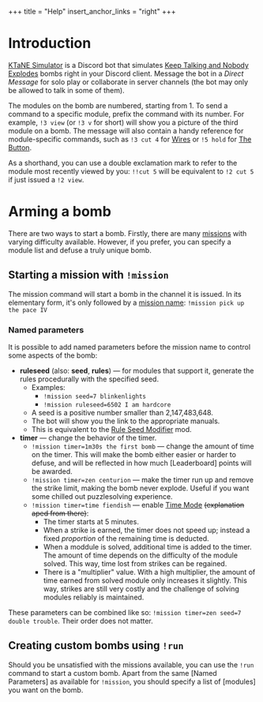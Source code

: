 +++
title = "Help"
insert_anchor_links = "right"
+++

# Introduction

[KTaNE Simulator][invite] is a Discord bot that simulates [Keep Talking and Nobody Explodes][ktane]
bombs right in your Discord client. Message the bot in a *Direct Message* for solo play or
collaborate in server channels (the bot may only be allowed to talk in some of them).

<!-- TODO: example embed? -->

The modules on the bomb are numbered, starting from 1. To send a command to a specific module,
prefix the command with its number. For example, `!3 view` (or `!3 v` for short) will show you a
picture of the third module on a bomb. The message will also contain a handy reference for
module-specific commands, such as `!3 cut 4` for [Wires] or `!5 hold` for [The Button].

As a shorthand, you can use a double exclamation mark to refer to the module most recently viewed
by you: `!!cut 5` will be equivalent to `!2 cut 5` if just issued a `!2 view`.

[ktane]: https://keeptalkinggame.com "Official game website"
[invite]: https://discord.gg/3DkqfZv "Discord server invite"
[Wires]: https://ktane.timwi.de/HTML/Wires.html
[The Button]: https://ktane.timwi.de/HTML/The%20Button.html

# Arming a bomb

There are two ways to start a bomb. Firstly, there are many [missions] with varying difficulty
available. However, if you prefer, you can specify a module list and defuse a truly unique bomb.

[missions]: /missions/ "Mission list"

## Starting a mission with `!mission`

The mission command will start a bomb in the channel it is issued. In its elementary form, it's
only followed by a [mission name][missions]: `!mission pick up the pace IV`

### Named parameters

It is possible to add named parameters before the mission name to control some aspects of the bomb:

- **ruleseed** (also: **seed**, **rules**) &mdash; for modules that support it, generate the rules
  procedurally with the specified seed.
  - Examples:
    - `!mission seed=7 blinkenlights`
    - `!mission ruleseed=6502 I am hardcore`
  - A seed is a positive number smaller than 2,147,483,648.
  - The bot will show you the link to the appropriate manuals.
  - This is equivalent to the [Rule Seed Modifier] mod.
- **timer** &mdash; change the behavior of the timer.
  - `!mission timer=1m30s the first bomb` &mdash; change the amount of time on the timer. This will
    make the bomb either easier or harder to defuse, and will be reflected in how much [Leaderboard]
    points will be awarded.
  - `!mission timer=zen centurion` &mdash; make the timer run up and remove the strike limit, making
    the bomb never explode. Useful if you want some chilled out puzzlesolving experience.
  - `!mission timer=time fiendish` &mdash; enable [Time Mode] <s>(explanation aped from there)</s>:
    - The timer starts at 5 minutes.
    - When a strike is earned, the timer does not speed up; instead a fixed *proportion* of the
      remaining time is deducted.
    - When a moddule is solved, additional time is added to the timer. The amount of time depends
      on the difficulty of the module solved. This way, time lost from strikes can be regained.
    - There is a "multiplier" value. With a high multiplier, the amount of time earned from solved
      module only increases it slightly. This way, strikes are still very costly and the challenge
      of solving modules reliably is maintained.

These parameters can be combined like so: `!mission timer=zen seed=7 double trouble`. Their order
does not matter.

[Rule Seed Modifier]: https://steamcommunity.com/sharedfiles/filedetails/?id=1224413364
[Time Mode]: https://ktane.timwi.de/More/FAQs.html#time-mode

## Creating custom bombs using `!run`

Should you be unsatisfied with the missions available, you can use the `!run` command to start a
custom bomb. Apart from the same [Named Parameters] as available for `!mission`, you should specify
a list of [modules] you want on the bomb.
